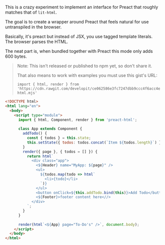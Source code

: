 This is a crazy experiment to implement an interface for Preact that roughly matches that of `lit-html`.

The goal is to create a wrapper around Preact that feels natural for use untranspiled in the browser.

Basically, it's preact but instead of JSX, you use tagged template literals. The browser parses the HTML.

The neat part is, when bundled together with Preact this mode only adds 600 bytes.

> Note: This isn't released or published to npm yet, so don't share it.
>
> That also means to work with examples you must use this gist's URL:
>
> ```
> import { html, render } from 'https://cdn.rawgit.com/developit/ce062586e3fc7247dbb9ccc4f6acc4e1/raw/bf1ef4b38f43702dddd14118f54f3677cfa62560/preact-html.mjs'
> ```

```html
<!DOCTYPE html>
<html lang="en">
  <body>
    <script type="module">
      import { html, Component, render } from 'preact-html';
  
      class App extends Component {
        addTodo() {
          const { todos } = this.state;
          this.setState({ todos: todos.concat(`Item ${todos.length}`) });
        }
        render({ page }, { todos = [] }) {
          return html`
            <div class="app">
              <${Header} name="MyApp: ${page}" />
              <ul>
                ${todos.map(todo => html`
                  <li>{todo}</li>
                `)}
              </ul>
              <button onClick=${this.addTodo.bind(this)}>Add Todo</button>
              <${Footer}>footer content here<//>
            </div>
          `;
        }
      }
  
      render(html`<${App} page="To-Do's" />`, document.body);
    </script>
  </body>
</html>
```